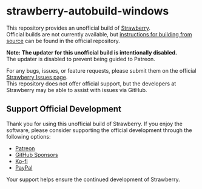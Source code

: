 # strawberry-autobuild-windows

This repository provides an unofficial build of [Strawberry](https://github.com/strawberrymusicplayer/strawberry).  
Official builds are not currently available, but [instructions for building from source](https://github.com/strawberrymusicplayer/strawberry#wrench-compiling-from-source) can be found in the official repository.

**Note: The updater for this unofficial build is intentionally disabled.**  
The updater is disabled to prevent being guided to Patreon.


For any bugs, issues, or feature requests, please submit them on the official [Strawberry Issues page](https://github.com/strawberrymusicplayer/strawberry/issues).  
This repository does not offer official support, but the developers at Strawberry may be able to assist with issues via GitHub.

## Support Official Development

Thank you for using this unofficial build of Strawberry. If you enjoy the software, please consider supporting the official development through the following options:

- [Patreon](https://www.patreon.com/jonaskvinge)
- [GitHub Sponsors](https://github.com/sponsors/jonaski)
- [Ko-fi](https://ko-fi.com/jonaskvinge)
- [PayPal](https://paypal.me/jonaskvinge)

Your support helps ensure the continued development of Strawberry.
